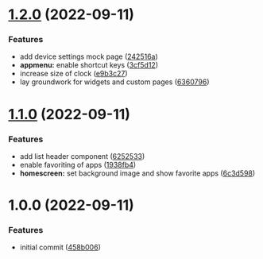 # [1.2.0](https://github.com/garredow/luna-launcher/compare/v1.1.0...v1.2.0) (2022-09-11)


### Features

* add device settings mock page ([242516a](https://github.com/garredow/luna-launcher/commit/242516abbc7caf8088e3dda49284d9d1f31165f3))
* **appmenu:** enable shortcut keys ([3cf5d12](https://github.com/garredow/luna-launcher/commit/3cf5d1209ac94b3bbd98df5f56eaf84cd258fece))
* increase size of clock ([e9b3c27](https://github.com/garredow/luna-launcher/commit/e9b3c27163e8296404e0d8f13e47643c645877e0))
* lay groundwork for widgets and custom pages ([6360796](https://github.com/garredow/luna-launcher/commit/63607961a497a359fe2e57ed5509d1c16f4b8fba))

# [1.1.0](https://github.com/garredow/luna-launcher/compare/v1.0.0...v1.1.0) (2022-09-11)


### Features

* add list header component ([6252533](https://github.com/garredow/luna-launcher/commit/6252533c297826d914c04db09ce69c92f167c7a8))
* enable favoriting of apps ([1938fb4](https://github.com/garredow/luna-launcher/commit/1938fb4a7cae37b232843734018e03ed752a7062))
* **homescreen:** set background image and show favorite apps ([6c3d598](https://github.com/garredow/luna-launcher/commit/6c3d5980de692dab2e987f771bf70eaf1f565514))

# 1.0.0 (2022-09-11)


### Features

* initial commit ([458b006](https://github.com/garredow/luna-launcher/commit/458b0069c480b6c266c7ead40d4a8d958ab4592d))
